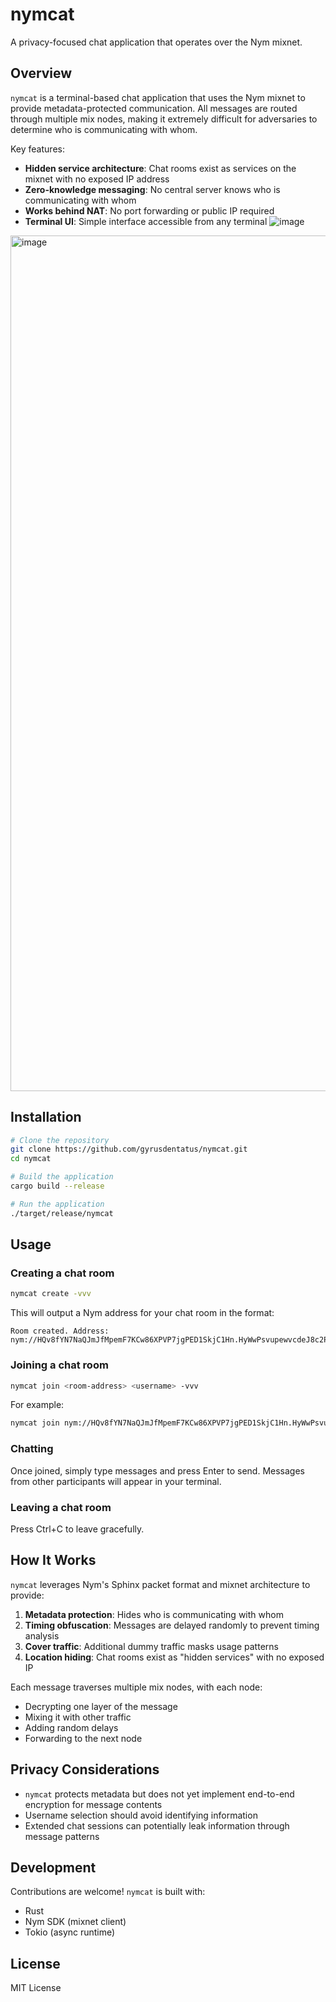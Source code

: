 # nymcat

A privacy-focused chat application that operates over the Nym mixnet.

## Overview

`nymcat` is a terminal-based chat application that uses the Nym mixnet to provide metadata-protected communication. All messages are routed through multiple mix nodes, making it extremely difficult for adversaries to determine who is communicating with whom.

Key features:
- **Hidden service architecture**: Chat rooms exist as services on the mixnet with no exposed IP address
- **Zero-knowledge messaging**: No central server knows who is communicating with whom
- **Works behind NAT**: No port forwarding or public IP required
- **Terminal UI**: Simple interface accessible from any terminal
![image](https://github.com/user-attachments/assets/6914b86c-5536-43d7-86f8-b530f9a6bace)

<img width="1369" alt="image" src="https://github.com/user-attachments/assets/97db20ae-4411-4283-9856-062ec8e447f8" />

## Installation

```bash
# Clone the repository
git clone https://github.com/gyrusdentatus/nymcat.git
cd nymcat

# Build the application
cargo build --release

# Run the application
./target/release/nymcat
```

## Usage

### Creating a chat room

```bash
nymcat create -vvv
```

This will output a Nym address for your chat room in the format:
```
Room created. Address: nym://HQv8fYN7NaQJmJfMpemF7KCw86XPVP7jgPED1SkjC1Hn.HyWwPsvupewvcdeJ8c2Ppo9no5nrvhbezBTU1jQa8cmc@7ntzmDZRvG4a1pnDBU4Bg1RiAmLwmqXV5sZGNw68Ce14
```

### Joining a chat room

```bash
nymcat join <room-address> <username> -vvv
```

For example:
```bash
nymcat join nym://HQv8fYN7NaQJmJfMpemF7KCw86XPVP7jgPED1SkjC1Hn.HyWwPsvupewvcdeJ8c2Ppo9no5nrvhbezBTU1jQa8cmc@7ntzmDZRvG4a1pnDBU4Bg1RiAmLwmqXV5sZGNw68Ce14 Alice -vvv
```

### Chatting

Once joined, simply type messages and press Enter to send. Messages from other participants will appear in your terminal.

### Leaving a chat room

Press Ctrl+C to leave gracefully.

## How It Works

`nymcat` leverages Nym's Sphinx packet format and mixnet architecture to provide:

1. **Metadata protection**: Hides who is communicating with whom
2. **Timing obfuscation**: Messages are delayed randomly to prevent timing analysis
3. **Cover traffic**: Additional dummy traffic masks usage patterns
4. **Location hiding**: Chat rooms exist as "hidden services" with no exposed IP

Each message traverses multiple mix nodes, with each node:
- Decrypting one layer of the message
- Mixing it with other traffic
- Adding random delays
- Forwarding to the next node

## Privacy Considerations

- `nymcat` protects metadata but does not yet implement end-to-end encryption for message contents
- Username selection should avoid identifying information
- Extended chat sessions can potentially leak information through message patterns

## Development

Contributions are welcome! `nymcat` is built with:

- Rust
- Nym SDK (mixnet client)
- Tokio (async runtime)

## License

MIT License
